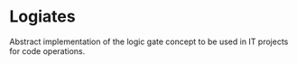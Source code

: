 # Logiates
Abstract implementation of the logic gate concept to be used in IT projects for code operations.
